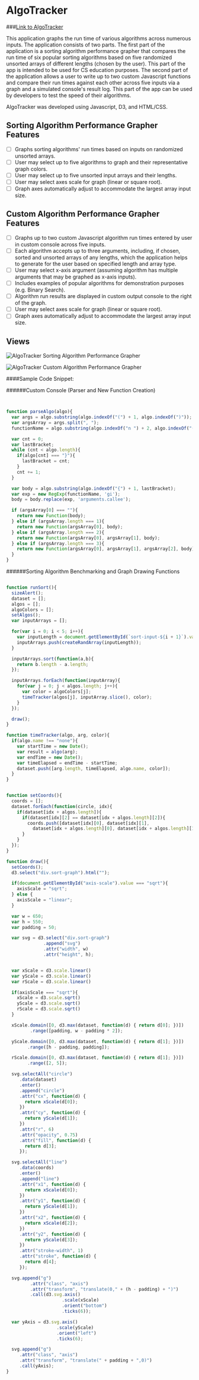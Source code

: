 # AlgoTracker

###[Link to AlgoTracker](http://jockey-enlistment-68560.bitballoon.com/)

This application graphs the run time of various algorithms across numerous inputs. The application consists of two parts. The first part of the application is a sorting algorithm performance grapher that compares the run time of six popular sorting algorithms based on five randomized unsorted arrays of different lengths (chosen by the user). This part of the app is intended to be used for CS education purposes. The second part of the application allows a user to write up to two custom Javascript functions and compare their run times against each other across five inputs via a graph and a simulated console's result log. This part of the app can be used by developers to test the speed of their algorithms.

AlgoTracker was developed using Javascript, D3, and HTML/CSS.

## Sorting Algorithm Performance Grapher Features

- [ ] Graphs sorting algorithms' run times based on inputs on randomized unsorted arrays.
- [ ] User may select up to five algorithms to graph and their representative graph colors.
- [ ] User may select up to five unsorted input arrays and their lengths.
- [ ] User may select axes scale for graph (linear or square root).
- [ ] Graph axes automatically adjust to accommodate the largest array input size.

## Custom Algorithm Performance Grapher Features

- [ ] Graphs up to two custom Javascript algorithm run times entered by user in custom console across five inputs.
- [ ] Each algorithm accepts up to three arguments, including, if chosen, sorted and unsorted arrays of any lengths, which the application helps to generate for the user based on specified length and array type.
- [ ] User may select x-axis argument (assuming algorithm has multiple arguments that may be graphed as x-axis inputs).
- [ ] Includes examples of popular algorithms for demonstration purposes (e.g. Binary Search).
- [ ] Algorithm run results are displayed in custom output console to the right of the graph.
- [ ] User may select axes scale for graph (linear or square root).
- [ ] Graph axes automatically adjust to accommodate the largest array input size.

## Views

![AlgoTracker Sorting Algorithm Performance Grapher](assets/algotracker1.png)

![AlgoTracker Custom Algorithm Performance Grapher](assets/algotracker2.png)

####Sample Code Snippet:

######Custom Console (Parser and New Function Creation)

```javascript


function parseAlgo(algo){
  var args = algo.substring(algo.indexOf("(") + 1, algo.indexOf(")"));
  var argsArray = args.split(", ");
  functionName = algo.substring(algo.indexOf("n ") + 2, algo.indexOf("("));

  var cnt = 0;
  var lastBracket;
  while (cnt < algo.length){
    if(algo[cnt] === "}"){
      lastBracket = cnt;
    }
    cnt += 1;
  }

  var body = algo.substring(algo.indexOf("{") + 1, lastBracket);
  var exp = new RegExp(functionName, 'gi');
  body = body.replace(exp, 'arguments.callee');

  if (argsArray[0] === ""){
    return new Function(body);
  } else if (argsArray.length === 1){
    return new Function(argsArray[0], body);
  } else if (argsArray.length === 2){
    return new Function(argsArray[0], argsArray[1], body);
  } else if (argsArray.length === 3){
    return new Function(argsArray[0], argsArray[1], argsArray[2], body);
  }
}

```

######Sorting Algorithm Benchmarking and Graph Drawing Functions

```javascript

function runSort(){
  sizeAlert();
  dataset = [];
  algos = [];
  algoColors = [];
  setAlgos();
  var inputArrays = [];

  for(var i = 0; i < 5; i++){
    var inputLength = document.getElementById(`sort-input-${i + 1}`).value;
    inputArrays.push(createRandArray(inputLength));
  }

  inputArrays.sort(function(a,b){
    return b.length - a.length;
  });

  inputArrays.forEach(function(inputArray){
    for(var j = 0; j < algos.length; j++){
      var color = algoColors[j];
      timeTracker(algos[j], inputArray.slice(), color);
    }
  });

  draw();
}

function timeTracker(algo, arg, color){
  if(algo.name !== "none"){
    var startTime = new Date();
    var result = algo(arg);
    var endTime = new Date();
    var timeElapsed = endTime - startTime;
    dataset.push([arg.length, timeElapsed, algo.name, color]);
  }
}


function setCoords(){
  coords = [];
  dataset.forEach(function(circle, idx){
    if(dataset[idx + algos.length]){
      if(dataset[idx][2] == dataset[idx + algos.length][2]){
        coords.push([dataset[idx][0], dataset[idx][1],
          dataset[idx + algos.length][0], dataset[idx + algos.length][1], circle[3]]);
      }
    }
  });
}

function draw(){
  setCoords();
  d3.select("div.sort-graph").html("");

  if(document.getElementById("axis-scale").value === "sqrt"){
    axisScale = "sqrt";
  } else {
    axisScale = "linear";
  }

  var w = 650;
  var h = 550;
  var padding = 50;

  var svg = d3.select("div.sort-graph")
              .append("svg")
              .attr("width", w)
              .attr("height", h);


  var xScale = d3.scale.linear()
  var yScale = d3.scale.linear()
  var rScale = d3.scale.linear()

  if(axisScale === "sqrt"){
    xScale = d3.scale.sqrt()
    yScale = d3.scale.sqrt()
    rScale = d3.scale.sqrt()
  }

  xScale.domain([0, d3.max(dataset, function(d) { return d[0]; })])
         .range([padding, w - padding * 2]);

  yScale.domain([0, d3.max(dataset, function(d) { return d[1]; })])
        .range([h - padding, padding]);

  rScale.domain([0, d3.max(dataset, function(d) { return d[1]; })])
        .range([2, 5]);

  svg.selectAll("circle")
     .data(dataset)
     .enter()
     .append("circle")
     .attr("cx", function(d) {
       return xScale(d[0]);
     })
     .attr("cy", function(d) {
       return yScale(d[1]);
     })
     .attr("r", 6)
     .attr("opacity", 0.75)
     .attr("fill", function(d) {
       return d[3];
     });

  svg.selectAll("line")
     .data(coords)
     .enter()
     .append("line")
     .attr("x1", function(d) {
       return xScale(d[0]);
     })
     .attr("y1", function(d) {
       return yScale(d[1]);
     })
     .attr("x2", function(d) {
       return xScale(d[2]);
     })
     .attr("y2", function(d) {
       return yScale(d[3]);
     })
     .attr("stroke-width", 1)
     .attr("stroke", function(d) {
       return d[4];
     });

  svg.append("g")
         .attr("class", "axis")
         .attr("transform", "translate(0," + (h - padding) + ")")
         .call(d3.svg.axis()
                     .scale(xScale)
                     .orient("bottom")
                     .ticks(6));

  var yAxis = d3.svg.axis()
                   .scale(yScale)
                   .orient("left")
                   .ticks(6);

  svg.append("g")
     .attr("class", "axis")
     .attr("transform", "translate(" + padding + ",0)")
     .call(yAxis);
}
